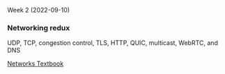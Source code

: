 Week 2 (2022-09-10)

### Networking redux

UDP, TCP, congestion control, TLS, HTTP, QUIC, multicast, WebRTC, and DNS

[Networks Textbook](https://book.systemsapproach.org/)
